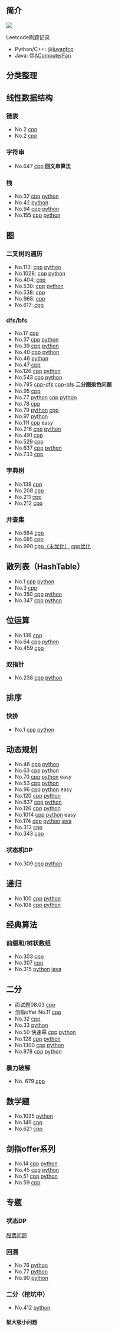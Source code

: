 ## 简介

![]( https://visitor-badge.glitch.me/badge?page_id=<your_page_id>)

Leetcode刷题记录

+ Python/C++: @[luyanfcp](https://github.com/LuYanFCP) 
+ Java: @[AComputerFan](https://github.com/AComputerFan)

分类整理
---------------

## 线性数据结构

### 链表

+ No.2 [cpp](cpp/2.cpp)
+ No.2 [cpp](cpp/109.cpp)

### 字符串

+ No.647 [cpp](cpp/647.cpp)  **回文串算法**

### 栈

+ No.32 [cpp](cpp/32.cpp) [python](python/32.py)
+ No.42 [python](python/42.cpp)
+ No.94 [cpp](cpp/94.cpp) [python](python/94.py)
+ No.155 [cpp](cpp/155.cpp) [python](python/155.py)

## 图

### 二叉树的遍历

+ No.113: [cpp](cpp/113.cpp) [python](python/113.py)
+ No.1028: [cpp](cpp/1028.cpp) [python](python/1028.py)
+ No.404: [cpp](cpp/404.cpp)
+ No.530: [cpp](cpp/530.cpp) [python](python/530.py)
+ No.538: [cpp](cpp/538.cpp)
+ No.968: [cpp](cpp/968.cpp)
+ No.617: [cpp](cpp/617.cpp)

### dfs/bfs

+ No.17 [cpp](cpp/17.cpp)
+ No.37 [cpp](cpp/37.cpp) [python](python/37.py)
+ No.39 [cpp](cpp/39.cpp) [python](python/39.py)
+ No.40 [cpp](cpp/40.cpp) [python](python/40.py)
+ No.46 [python](python/46.py)
+ No.47 [cpp](cpp/47.cpp)
+ No.126 [cpp](cpp/126.cpp) [python](python/126.py)
+ No.543 [cpp](cpp/543.cpp) [python](python/543.py)
+ No.785 [cpp-dfs](cpp/785.cpp) [cpp-bfs](cpp/785-bfs.cpp)  **二分图染色问题**
+ No.95 [cpp](cpp/95.cpp)
+ No.77 [python](python/77.py) [cpp](cpp/77.cpp) [python](python/77_.py)
+ No.78 [cpp](cpp/78.cpp)
+ No.79 [python](python/79.py) [cpp](cpp/79.cpp)
+ No.97 [python](python/97.py)
+ No.111 [cpp](cpp/111.cpp)  easy
+ No.216 [cpp](cpp/216.cpp) [python](python/216.py)
+ No.491 [cpp](cpp/491.cpp)
+ No.529 [cpp](cpp/529.cpp)
+ No.637 [cpp](cpp/637.cpp) [python](python/637.py)
+ No.733 [cpp](cpp/733.cpp)

### 字典树

+ No.139 [cpp](cpp/139.cpp)
+ No.208 [cpp](cpp/数据结构/Trie.cpp)
+ No.211 [cpp](cpp/211.cpp)
+ No.212 [cpp](cpp/212.cpp)

### 并查集

+ No.684 [cpp](cpp/684.cpp)
+ No.685 [cpp](cpp/685.cpp)
+ No.990 [cpp（未优化）](cpp/990.cpp) [cpp优化](cpp/990_1.cpp)

## 散列表（HashTable）

+ No.1 [cpp](cpp/1.cpp) [python](python/1.py)
+ No.3 [cpp](cpp/3.cpp)
+ No.350 [cpp](cpp/350.cpp) [python](python/350.py)
+ No.347 [cpp](cpp/347.cpp) [python](python/347.py)

## 位运算

+ No.136 [cpp](cpp/136.cpp)
+ No.64 [cpp](cpp/64.cpp) [python](python/64.py)
+ No.459 [cpp](cpp/459.cpp)

### 双指针

+ No.238 [cpp](cpp/238.cpp) [python](python/238.py)

## 排序

### 快排

+ No.1 [cpp](cpp/215_2.cpp) [python](python/215.py)

## 动态规划

+ No.46 [cpp]()  [python](python/46_dp.py)
+ No.63 [cpp](cpp/63.cpp) [python](python/63.py)
+ No.70 [cpp](cpp/70.cpp) [python](python/70.py)   easy
+ No.53 [cpp](cpp/53.cpp) [python](python/53.py)
+ No.96 [cpp](cpp/96.cpp) [python](python/96.py) easy
+ No.120 [cpp](cpp/120.cpp) [python](python/120.py)
+ No.837 [cpp](cpp/837.cpp) [python](python/837.py)
+ No.126 [cpp](cpp/126.cpp) [python](python/126.py)
+ No.1014 [cpp](cpp/1014.cpp) [python](python/1014.py) easy
+ No.174  [cpp](cpp/174.cpp) [python](python/174.py) [java](java/Problem174.java)
+ No.312 [cpp](cpp/312.cpp)
+ No.343 [cpp](cpp/343.cpp)

### 状态机DP

+ No.309 [cpp](cpp/309.cpp) [python](python/309.py)

## 递归

+ No.100 [cpp](cpp/100.py) [python](python/100.py)
+ No.108 [cpp](cpp/100.py) [python](python/108.py)

## 经典算法

### 前缀和/树状数组

+ No.303 [cpp](cpp/303.cpp)
+ No.307 [cpp](cpp/307.cpp)
+ No.315 [python](python/315.py)   [java](java/Problem315.java) 

## 二分

+ 面试题08.03 [cpp](面试宝典/cpp/08-03.cpp)
+ 剑指offer No.11 [cpp](剑指offer/cpp/11.cpp)
+ No.32 [cpp](cpp/35.cpp)
+ No.33 [python](python/33.py)
+ No.50 快速幂 [cpp](cpp/50.cpp) [python](python/50.py)
+ No.128 [cpp](cpp/128.cpp) [python](python/128.py)
+ No.1300 [cpp](cpp/1300.cpp) [python](python/1300.py)
+ No.878 [cpp](cpp/878.cpp) [python](python/878.py)

### 暴力破解

+ No. 679 [cpp](cpp/679.cpp)

## 数学题

+ No.1025 [python](python/1025.py)
+ No.149 [cpp](cpp/149.cpp)
+ No.621 [cpp](cpp/621.cpp)

## 剑指offer系列

+ No.14 [cpp](指offer/cpp/14.cpp) [python](剑指offer/python/14.py)
+ No.45 [cpp](#) [python](剑指offer/python/45.py)
+ No.51 [cpp](剑指offer/cpp/51.cpp) [python](剑指offer/python/51.py)
+ No.59 [cpp](剑指offer/cpp/59.cpp)

## 专题

### 状态DP

[股票问题](专题/状态DP/股票问题)

### 回溯

+ No.76 [python](python/76.py)
+ No.77 [python](python/77.py)
+ No.90 [python](python/90.py)

### 二分（挖坑中）

+ No.412 [python](python/410.py)

#### 极大极小问题
